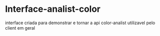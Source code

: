# Interface-analist-color
interface criada para demonstrar e tornar a api color-analist utilizavel pelo client em geral
